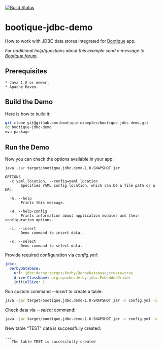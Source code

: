 [![Build Status](https://travis-ci.org/bootique-examples/bootique-jdbc-demo.svg)](https://travis-ci.org/bootique-examples/bootique-jdbc-demo)
# bootique-jdbc-demo

How to work with JDBC data stores integrated for [Bootique](http://bootique.io) app. 
   
*For additional help/questions about this example send a message to
[Bootique forum](https://groups.google.com/forum/#!forum/bootique-user).*
   
## Prerequisites
      
    * Java 1.8 or newer.
    * Apache Maven.
      
## Build the Demo
      
Here is how to build it:
```bash           
git clone git@github.com:bootique-examples/bootique-jdbc-demo.git
cd bootique-jdbc-demo
mvn package
```
      
## Run the Demo

Now you can check the options available in your app:
```bash  
java -jar target/bootique.jdbc.demo-1.0-SNAPSHOT.jar
```
```  
OPTIONS
  -c yaml_location, --config=yaml_location
       Specifies YAML config location, which can be a file path or a URL.

  -h, --help
       Prints this message.

  -H, --help-config
       Prints information about application modules and their configuration options.

  -i, --insert
       Demo command to insert data.

  -s, --select
       Demo command to select data.
```

Provide required configuration via *config.yml*:
```yaml  
jdbc:
  DerbyDatabase:
    url: jdbc:derby:target/derby/DerbyDatabase;create=true
    driverClassName: org.apache.derby.jdbc.EmbeddedDriver
    initialSize: 1
```

Run custom command *--insert* to create a table:
```bash
java -jar target/bootique.jdbc.demo-1.0-SNAPSHOT.jar -c config.yml -i
```    
Check data via *--select* command:
```bash    
java -jar target/bootique.jdbc.demo-1.0-SNAPSHOT.jar -c config.yml -s
```

New table "TEST" data is successfully created:   
```    
...
   The table TEST is successfully created
```

